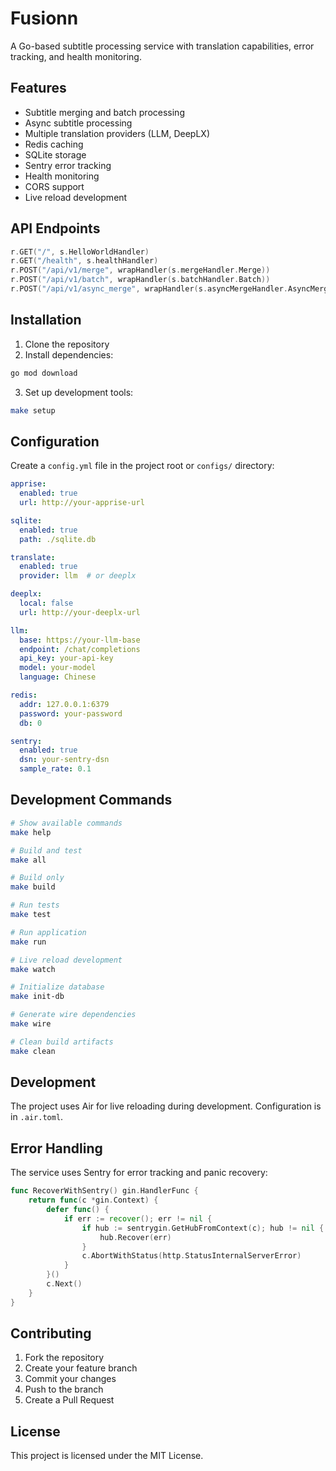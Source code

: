 # Fusionn

A Go-based subtitle processing service with translation capabilities, error tracking, and health monitoring.

## Features

- Subtitle merging and batch processing
- Async subtitle processing
- Multiple translation providers (LLM, DeepLX)
- Redis caching
- SQLite storage
- Sentry error tracking
- Health monitoring
- CORS support
- Live reload development

## API Endpoints

```go
r.GET("/", s.HelloWorldHandler)
r.GET("/health", s.healthHandler)
r.POST("/api/v1/merge", wrapHandler(s.mergeHandler.Merge))
r.POST("/api/v1/batch", wrapHandler(s.batchHandler.Batch))
r.POST("/api/v1/async_merge", wrapHandler(s.asyncMergeHandler.AsyncMerge))
```

## Installation

1. Clone the repository
2. Install dependencies:

```bash
go mod download
```

3. Set up development tools:

```bash
make setup
```

## Configuration

Create a `config.yml` file in the project root or `configs/` directory:

```yaml
apprise:
  enabled: true
  url: http://your-apprise-url

sqlite:
  enabled: true
  path: ./sqlite.db

translate:
  enabled: true
  provider: llm  # or deeplx

deeplx:
  local: false
  url: http://your-deeplx-url

llm:
  base: https://your-llm-base
  endpoint: /chat/completions
  api_key: your-api-key
  model: your-model
  language: Chinese

redis:
  addr: 127.0.0.1:6379
  password: your-password
  db: 0

sentry:
  enabled: true
  dsn: your-sentry-dsn
  sample_rate: 0.1
```

## Development Commands

```bash
# Show available commands
make help

# Build and test
make all

# Build only
make build

# Run tests
make test

# Run application
make run

# Live reload development
make watch

# Initialize database
make init-db

# Generate wire dependencies
make wire

# Clean build artifacts
make clean
```

## Development

The project uses Air for live reloading during development. Configuration is in `.air.toml`.

## Error Handling

The service uses Sentry for error tracking and panic recovery:

```go
func RecoverWithSentry() gin.HandlerFunc {
    return func(c *gin.Context) {
        defer func() {
            if err := recover(); err != nil {
                if hub := sentrygin.GetHubFromContext(c); hub != nil {
                    hub.Recover(err)
                }
                c.AbortWithStatus(http.StatusInternalServerError)
            }
        }()
        c.Next()
    }
}
```

## Contributing

1. Fork the repository
2. Create your feature branch
3. Commit your changes
4. Push to the branch
5. Create a Pull Request

## License

This project is licensed under the MIT License.
